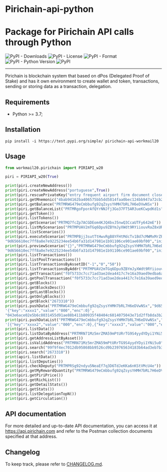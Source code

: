 # Pirichain-api-python

Package for Pirichain API calls through Python
============
![PyPI - Downloads](https://img.shields.io/pypi/dw/:packageName)    ![PyPI - License](https://img.shields.io/pypi/l/:packageName)    ![PyPI - Format](https://img.shields.io/pypi/format/:packageName)    ![PyPI - Python Version](https://img.shields.io/pypi/pyversions/:packageName)    ![PyPI](https://img.shields.io/pypi/v/:packageName)



---
Pirichain is blockchain system that based on dPos (Delegated Proof of Stake) and has it own environment to create wallet and token, transactions, sending or storing data as a transaction, delegation.


Requirements
------------

* Python >= 3.7;

Installation
------------

    pip install -i https://test.pypi.org/simple/ pirichain-api-workmail20


Usage
------------
```python
from workmail20.pirichain import PIRIAPI_w20

piri = PIRIAPI_w20(True)

print(piri.createNewAddress())
print(piri.createNewAddress("portuguese",True))
print(piri.rescuePrivateKey("entry frequent airport firm document close human roof fix pond popular laugh banner fruit faint exact sleep axis pipe crush today elder inform saddle"))
print(piri.getMnemonic("4bab94162ba406575bb5dd5814faa0bec124bb947a72cb221e951a8e348e9ce5"))
print(piri.getBalance("PRTMRWG479eCmbbufg92qZsysYHMH7bRL7H6eDVwNSx"))
print(piri.getBalanceList("PRTMRgoFporAfQYrNNJfj3Go37FT5AR3ueKCwpdKd1s"))
print(piri.getToken())
print(piri.listTokens())
print(piri.getScenario("PRTMQ7fcZp7ACGDEom4KJQ4bvJ5nwQ3CcaUTFy642mE"))
print(piri.listMyScenarios("PRTMPUAV2mTGq6Dpu9ZBYmJyXWdt9RYiiouvRaZ8xUR"))
print(piri.listScenarios())
print(piri.executeScenario("PRTMPBjj3sutTtHwvRgB8YFHtMdcTv1Bd7cMWMxMrZP","PRTMRWG479eCmbbufg92qZsysYHMH7bRL7H6eDVwNSx",
"9d656610ec7ff8a8e7e9225234ee54b6fa31d147981e1b91106ce901ae69bf00","init",'["11","22","333"]'))
print(piri.previewScenario("{}","PRTMRWG479eCmbbufg92qZsysYHMH7bRL7H6eDVwNSx",
"9d656610ec7ff8a8e7e9225234ee54b6fa31d147981e1b91106ce901ae69bf00","init",'["11","22","333"]'))
print(piri.listTransactions())
print(piri.listPoolTransactions())
print(piri.listTransactionsByAssetID("-1","0","50"))
print(piri.listTransactionsByAddr("PRTMPUAV2mTGq6Dpu9ZBYmJyXWdt9RYiiouvRaZ8xUR","0","50"))
print(piri.getTransaction("f0f5733c7cc71ad3ae2dea4417c7e16a39aed9edba6a4c414568875b30a1ad9b"))
print(piri.getPoolTransaction("f0f5733c7cc71ad3ae2dea4417c7e16a39aed9edba6a4c414568875b30a1ad9b"))
print(piri.getBlocks())
print(piri.getBlocksDesc())
print(piri.getLastBlocks())
print(piri.getOnlyBlocks())
print(piri.getBlock("2673310"))
print(piri.pushData("PRTMRWG479eCmbbufg92qZsysYHMH7bRL7H6eDVwNSx","9d656610ec7ff8a8e7e9225234ee54b6fa31d147981e1b91106ce901ae69bf00","PRTMRN71Mz5mrZMA59mPtURrTG9S4yydYDyi1YNi5uX",
'{"key":"xxxx1","value":"000","enc":0}',
"043e6ace02e5b6c8031455d91ae88b411b80935f48404c6014075043e71d2ffb8da3b2f5f3a480f9be45b9455b846781bdbdf6466076645cc86e5a00c82c51bc00"))
print(piri.pushDataList("PRTMRWG479eCmbbufg92qZsysYHMH7bRL7H6eDVwNSx","9d656610ec7ff8a8e7e9225234ee54b6fa31d147981e1b91106ce901ae69bf00","PRTMRN71Mz5mrZMA59mPtURrTG9S4yydYDyi1YNi5uX",
'[{"key":"xxxx2","value":"000","enc":0},{"key":"xxxx3","value":"000","enc":0}]'))
print(piri.listData())
print(piri.listDataByAddress("PRTMRN71Mz5mrZMA59mPtURrTG9S4yydYDyi1YNi5uX"))
print(piri.getAddressListByAsset())
print(piri.isValidAddress("PRTMRN71Mz5mrZMA59mPtURrTG9S4yydYDyi1YNi5u0"))
print(piri.search("99f9f4ec7012db95868bb9526cd9b239765634183b64ad3eb7b3c13daf5ed12d"))
print(piri.search("2673310"))
print(apiri.listData())
print(piri.listDeputies())
print(piri.checkDeputy("PRTMPRSg92ndyu5NeaEf7q3D6TdJeKKa6nKStVMcU4e"))
print(piri.getMyRewardQuantity("PRTMRWG479eCmbbufg92qZsysYHMH7bRL7H6eDVwNSx","9d656610ec7ff8a8e7e9225234ee54b6fa31d147981e1b91106ce901ae69bf00"))
print(piri.getPiriPrice())
print(piri.getRichList())
print(piri.getDetailStats())
print(piri.getStats())
print(piri.listDelegationTopN())
print(piri.getCirculation())

```

API documentation
------------

For more detailed and up-to-date API documentation, you can access it at https://api.pirichain.com and refer to the Postman collection documents specified at that address.

Changelog
------------

To keep track, please refer to [CHANGELOG.md](https://github.com/workmail20/pirichain-api-python/blob/master/CHANGELOG.md).
